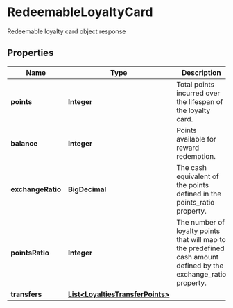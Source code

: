 

# RedeemableLoyaltyCard

Redeemable loyalty card object response

## Properties

| Name | Type | Description |
|------------ | ------------- | ------------- |
|**points** | **Integer** | Total points incurred over the lifespan of the loyalty card. |
|**balance** | **Integer** | Points available for reward redemption. |
|**exchangeRatio** | **BigDecimal** | The cash equivalent of the points defined in the points_ratio property. |
|**pointsRatio** | **Integer** | The number of loyalty points that will map to the predefined cash amount defined by the exchange_ratio property. |
|**transfers** | [**List&lt;LoyaltiesTransferPoints&gt;**](LoyaltiesTransferPoints.md) |  |



